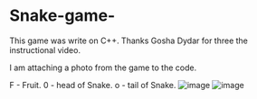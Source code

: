 # Snake-game-
This game was write on C++. Thanks  Gosha Dydar for three the instructional video. 

I am attaching a photo from the game to the code.



F - Fruit.
0 - head of Snake.
o - tail of Snake.
![image](https://user-images.githubusercontent.com/99504850/155891928-7b1f5cce-4180-4aaf-9442-f928e19f968a.png)
![image](https://user-images.githubusercontent.com/99504850/155891960-c5c61bcb-8d43-4832-bf11-88676b66238d.png)
